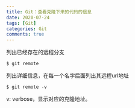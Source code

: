 ```yaml
---
title: Git：查看克隆下来的代码的信息
date: 2020-07-24
tags: [Git]
categories: Git
comments: true
---
```


列出已经存在的远程分支

```
$ git remote
```
列出详细信息，在每一个名字后面列出其远程url地址

```
$ git remote -v
```

v: verbose，显示对应的克隆地址。